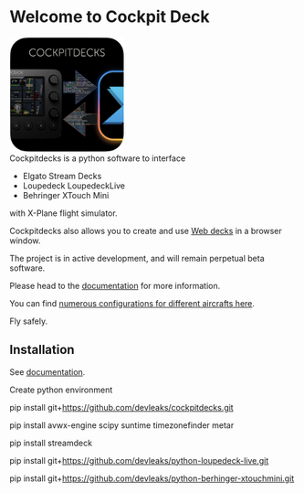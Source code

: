 # Welcome to Cockpit Deck

<div float="right">
<img src="https://github.com/devleaks/cockpitdecks/raw/main/cockpitdecks/resources/icon.png" width="200" alt="Cockpitdecks icon"/>
</div>
Cockpitdecks is a python software to interface

- Elgato Stream Decks
- Loupedeck LoupedeckLive
- Behringer XTouch Mini

with X-Plane flight simulator.

Cockpitdecks also allows you to create and use [Web decks](https://devleaks.github.io/cockpitdecks-docs/Extending/Web%20Decks/) in a browser window.

The project is in active development, and will remain perpetual beta software.

Please head to the [documentation](https://devleaks.github.io/cockpitdecks-docs/) for more information.

You can find [numerous configurations for different aircrafts here](https://github.com/dlicudi/cockpitdecks-configs).

Fly safely.

## Installation

See [documentation](https://devleaks.github.io/cockpitdecks-docs/Installation/).

Create python environment

pip install git+https://github.com/devleaks/cockpitdecks.git

pip install avwx-engine scipy suntime timezonefinder metar

pip install streamdeck

pip install git+https://github.com/devleaks/python-loupedeck-live.git

pip install git+https://github.com/devleaks/python-berhinger-xtouchmini.git

